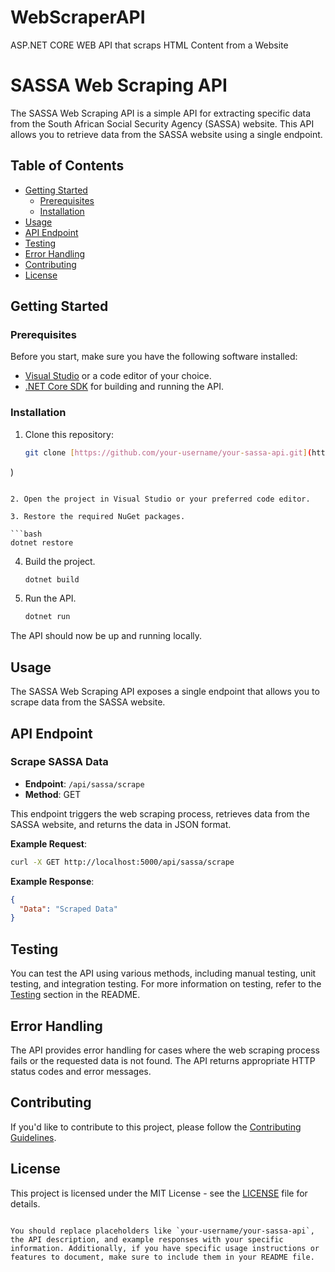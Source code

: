 # WebScraperAPI
ASP.NET CORE WEB API that scraps HTML Content from a Website 

# SASSA Web Scraping API

The SASSA Web Scraping API is a simple API for extracting specific data from the South African Social Security Agency (SASSA) website. This API allows you to retrieve data from the SASSA website using a single endpoint.

## Table of Contents

- [Getting Started](#getting-started)
  - [Prerequisites](#prerequisites)
  - [Installation](#installation)
- [Usage](#usage)
- [API Endpoint](#api-endpoint)
- [Testing](#testing)
- [Error Handling](#error-handling)
- [Contributing](#contributing)
- [License](#license)

## Getting Started

### Prerequisites

Before you start, make sure you have the following software installed:

- [Visual Studio](https://visualstudio.microsoft.com/) or a code editor of your choice.
- [.NET Core SDK](https://dotnet.microsoft.com/download) for building and running the API.

### Installation

1. Clone this repository:

   ```bash
   git clone [https://github.com/your-username/your-sassa-api.git](https://github.com/OatileM/WebScraperAPI.git
)
   ```

2. Open the project in Visual Studio or your preferred code editor.

3. Restore the required NuGet packages.

   ```bash
   dotnet restore
   ```

4. Build the project.

   ```bash
   dotnet build
   ```

5. Run the API.

   ```bash
   dotnet run
   ```

The API should now be up and running locally.

## Usage

The SASSA Web Scraping API exposes a single endpoint that allows you to scrape data from the SASSA website.

## API Endpoint

### Scrape SASSA Data

- **Endpoint**: `/api/sassa/scrape`
- **Method**: GET

This endpoint triggers the web scraping process, retrieves data from the SASSA website, and returns the data in JSON format.

**Example Request**:

```bash
curl -X GET http://localhost:5000/api/sassa/scrape
```

**Example Response**:

```json
{
  "Data": "Scraped Data"
}
```

## Testing

You can test the API using various methods, including manual testing, unit testing, and integration testing. For more information on testing, refer to the [Testing](#testing) section in the README.

## Error Handling

The API provides error handling for cases where the web scraping process fails or the requested data is not found. The API returns appropriate HTTP status codes and error messages.

## Contributing

If you'd like to contribute to this project, please follow the [Contributing Guidelines](CONTRIBUTING.md).

## License

This project is licensed under the MIT License - see the [LICENSE](LICENSE) file for details.
```

You should replace placeholders like `your-username/your-sassa-api`, the API description, and example responses with your specific information. Additionally, if you have specific usage instructions or features to document, make sure to include them in your README file.
